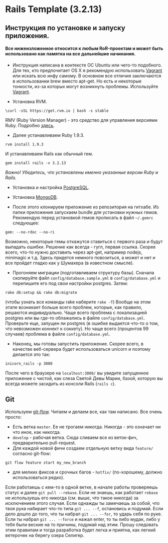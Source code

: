 # Rails Template (3.2.13)

## Инструкция по установке и запуску приложения.

#### Все нижеизложенное относится к любым RoR-проектам и может быть использовано как памятка на все дальнейшие начинания.

* Инструкция написана в контексте ОС Ubuntu или чего-то подобного. Для тех, кто предпочитает OS X я рекомендую использовать [Vagrant](http://www.vagrantup.com/) или искать всю инфу самому. В основном все отличия заключаются в использовании brew вместо apt-get. Но есть и некоторые тонкости, из-за которых могут возникнуть проблемы. Используйте [Vagrant](http://www.vagrantup.com/).

* Установка RVM.
```
\curl -sSL https://get.rvm.io | bash -s stable
```
RMV (Ruby Version Manager) - это средство для управления версиями Ruby. Подробно [здесь](http://habrahabr.ru/post/120504/).

* Далее устанавливаем Ruby 1.9.3.
```
rvm install 1.9.3
```
И устанавливаем Rails как обычный гем.
```
gem install rails -v 3.2.13
```
*Важно! Убедитесь, что установлены именно указанные версии Ruby и Rails.*

* Установка и настройка [PostgreSQL](http://hexvolt.blogspot.ru/2012/11/postgresql-91-ubuntu-1204.html).

* Установка [MongoDB](http://docs.mongodb.org/manual/tutorial/install-mongodb-on-ubuntu/).

* После этого клонируем приложение из репозитория на гитхабе. Из папки приложения запускаем bundle для установки нужных гемов.
Рекомендую перед установкой гемов прописать в файл `~/.gemrc` следующее:
```
gem: --no-rdoc --no-ri
```
Возможно, некоторые гемы откажутся ставиться с первого раза и будут выпадать ошибки. Решение как всегда - гугл, первая ссылка. Скорее всего, что-то нужно доставить через apt-get, например nodejs, minimagic и т.д. Здесь придется немного повозиться, а может и нет и все пройдет гладко как у Шумахера (в известном смысле).

* Прогоняем миграции (подготавливаем структуру базы). Сначала скопируйте файл `config/database.sample.yml` в `config/database.yml` и перепишите его под свои настройки postgres. Затем:
```
rake db:setup && rake db:migrate
```
(чтобы узнать все команды rake наберите `rake -T`)
Вообще на этом этапе возникает больше всего проблем, которые, как правило, решаются индивидуально. Чаще всего проблема с локализацией postgres или вы где-то облажались в файле `config/database.yml`. Проверьте еще, запущен ли postgres (в ошибке выдается что-то о том, что невозможен коннект к соккету). Но чаще всего (процентов 99 случаев) проблема в файле `config/database.yml`.

* Наконец, мы готовы запустить приложение. Скорее всего, в качестве веб-сервера будет использоваться unicorn и поэтому делается это так:
```
inicorn_rails -p 3000
```
После чего в браузере на `localhost:3000/` вы увидите запущенное приложение с чистой, как слеза Святой Девы Марии, базой, которую вы всегда можете засидить из консоли Rails (`rails c`).

## Git

Используем [git-flow](http://habrahabr.ru/post/147260/). Читаем и делаем все, как там написано. Все очень просто:
* Есть ветка `master`. Ее не трогаем никогда. Никогда - это означает ни что иное, как никогда.
* `develop` - рабочая ветка. Сюда сливаем все из веток-фич, предварительно pull-request.
* Для каждой новой фичи создаем отдельную ветку вида `feature/` согласно git-flow:
```
git flow feature start my_new_branch
```
* для мелких фиксов и срочных багов - `hotfix/` (по-хорошему, должно использоваться редко).

Если работаешь с кем-то в одной ветке, в начале работы проверяешь статус и далее `git pull --rebase`. Если не знаешь, как работает `rebase` не используешь его никогда (см. выше, что такое никогда) за исключением этого случая.
Если однажды ты замечаешь за собой, что твоя рука набирает что-то типа `git ... --f`, остановись и подумай. Если дело дошло до того, что ты набрал `git ... --for`, то ударь себя по руке. Если ты набрал `git ... --force` и нажал enter, то ты либо мудак, либо у тебя были веские на то причины, подумай над этим.
Прошу следовать этим правилам и тогда разработка будет легка и приятна, как легкий ветерочек на берегу озера Селигер.